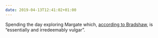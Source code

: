 ```yaml
---
date: 2019-04-13T12:41:02+01:00
---
```


Spending the day exploring Margate which, [according to Bradshaw](https://bradshaws.guide/places/england/kent/margate), is “essentially and irredeemably vulgar”.
